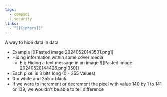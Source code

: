 ```yaml
---
tags:
  - compsci
  - security
links:
  - "[[Ciphers]]"
---
```

A way to hide data in data
- Example
![[Pasted image 20240520143501.png]]
- Hiding information within some cover media
	- E.g Hiding a text message in an image
![[Pasted image 20240520144426.png|350]]
- Each pixel is 8 bits long (0 - 255 Values)
- 0 = white and 255 = black
- If we were to increment or decrement the pixel with value 140 by 1 to 141 or 139, we wouldn't be able to tell difference
